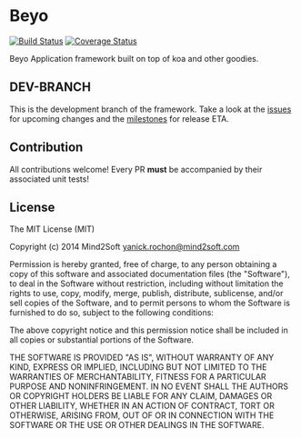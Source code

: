 # Beyo

[![Build Status](https://travis-ci.org/beyo/beyo.svg?branch=dev)](https://travis-ci.org/beyo/beyo)
[![Coverage Status](https://coveralls.io/repos/beyo/beyo/badge.png?branch=dev)](https://coveralls.io/r/beyo/beyo?branch=dev)

Beyo Application framework built on top of koa and other goodies.


## DEV-BRANCH

This is the development branch of the framework. Take a look at the [issues](https://github.com/beyo/beyo/labels/dev-branch) for upcoming changes and the [milestones](https://github.com/beyo/beyo/milestones/1.0) for release ETA.


## Contribution

All contributions welcome! Every PR **must** be accompanied by their associated
unit tests!


## License

The MIT License (MIT)

Copyright (c) 2014 Mind2Soft <yanick.rochon@mind2soft.com>

Permission is hereby granted, free of charge, to any person obtaining a copy of
this software and associated documentation files (the "Software"), to deal in
the Software without restriction, including without limitation the rights to
use, copy, modify, merge, publish, distribute, sublicense, and/or sell copies of
the Software, and to permit persons to whom the Software is furnished to do so,
subject to the following conditions:

The above copyright notice and this permission notice shall be included in all
copies or substantial portions of the Software.

THE SOFTWARE IS PROVIDED "AS IS", WITHOUT WARRANTY OF ANY KIND, EXPRESS OR
IMPLIED, INCLUDING BUT NOT LIMITED TO THE WARRANTIES OF MERCHANTABILITY, FITNESS
FOR A PARTICULAR PURPOSE AND NONINFRINGEMENT. IN NO EVENT SHALL THE AUTHORS OR
COPYRIGHT HOLDERS BE LIABLE FOR ANY CLAIM, DAMAGES OR OTHER LIABILITY, WHETHER
IN AN ACTION OF CONTRACT, TORT OR OTHERWISE, ARISING FROM, OUT OF OR IN
CONNECTION WITH THE SOFTWARE OR THE USE OR OTHER DEALINGS IN THE SOFTWARE.

